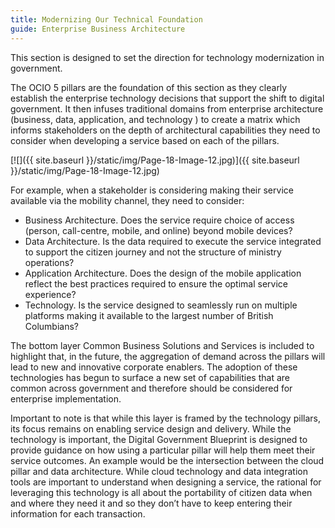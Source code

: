 ```yaml
---
title: Modernizing Our Technical Foundation
guide: Enterprise Business Architecture
---
```


This section is designed to set the direction for technology modernization in government.

The OCIO 5 pillars are the foundation of this section as they clearly establish the enterprise technology decisions that support the shift to digital government. It then infuses traditional domains from enterprise architecture (business, data, application, and technology ) to create a matrix which informs stakeholders on the depth of architectural capabilities they need to consider when developing a service based on each of the pillars.

[![]({{ site.baseurl }}/static/img/Page-18-Image-12.jpg)]({{ site.baseurl }}/static/img/Page-18-Image-12.jpg)

For example, when a stakeholder is considering making their service available via the mobility channel, they need to consider:

* Business Architecture. Does the service require choice of access (person, call-centre, mobile, and online) beyond mobile devices?
* Data Architecture. Is the data required to execute the service integrated to support the citizen journey and not the structure of ministry operations?
* Application Architecture. Does the design of the mobile application reflect the best practices required to ensure the optimal service experience?
* Technology. Is the service designed to seamlessly run on multiple platforms making it available to the largest number of British Columbians?

The bottom layer Common Business Solutions and Services is included to highlight that, in the future, the aggregation of demand across the pillars will lead to new and innovative corporate enablers. The adoption of these technologies has begun to surface a new set of capabilities that are common across government and therefore should be considered for enterprise implementation.

Important to note is that while this layer is framed by the technology pillars, its focus remains on enabling service design and delivery. While the technology is important, the Digital Government Blueprint is designed to provide guidance on how using a particular pillar will help them meet their service outcomes. An example would be the intersection between the cloud pillar and data architecture. While cloud technology and data integration tools are important to understand when designing a service, the rational for leveraging this technology is all about the portability of citizen data when and where they need it and so they don’t have to keep entering their information for each transaction.
